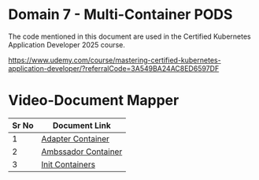 # Domain 7 - Multi-Container PODS

The code mentioned in this document are used in the Certified Kubernetes Application Developer 2025 course.

https://www.udemy.com/course/mastering-certified-kubernetes-application-developer/?referralCode=3A549BA24AC8ED6597DF


# Video-Document Mapper

| Sr No | Document Link |
| ------ | ------ |
| 1 | [Adapter Container][PlDa] |
| 2 | [Ambssador Container][PlDb] |
| 3 | [Init Containers][PlDb] |



[PlDa]: <./adapter.yaml>
[PlDb]: <./ambassador.yaml>
[PlDb]: <./init-containers.md>
